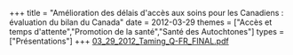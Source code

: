 +++
title = "Amélioration des délais d'accès aux soins pour les Canadiens : évaluation du bilan du Canada"
date = 2012-03-29
themes = ["Accès et temps d'attente","Promotion de la santé","Santé des Autochtones"]
types = ["Présentations"]
+++
[03\_29\_2012\_Taming\_Q-FR\_FINAL.pdf](/files/03_29_2012_Taming_Q-FR_FINAL.pdf)
